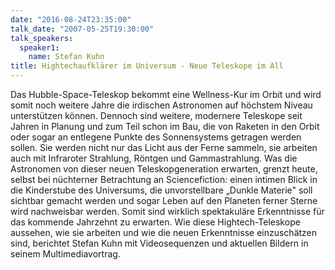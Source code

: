 ```yaml
---
date: "2016-08-24T23:35:00"
talk_date: "2007-05-25T19:30:00"
talk_speakers:
  speaker1:
    name: Stefan Kuhn
title: Hightechaufklärer im Universum - Neue Teleskope im All
---
```


Das Hubble-Space-Teleskop bekommt eine Wellness-Kur im Orbit und wird somit noch weitere Jahre die irdischen Astronomen auf höchstem Niveau unterstützen können. Dennoch sind weitere, modernere Teleskope seit Jahren in Planung und zum Teil schon im Bau, die von Raketen in den Orbit oder sogar an entlegene Punkte des Sonnensystems getragen werden sollen. Sie werden nicht nur das Licht aus der Ferne sammeln, sie arbeiten auch mit Infraroter Strahlung, Röntgen und Gammastrahlung. Was die Astronomen von dieser neuen Teleskopgeneration erwarten, grenzt heute, selbst bei nüchterner Betrachtung an Sciencefiction: einen intimen Blick in die Kinderstube des Universums, die unvorstellbare „Dunkle Materie" soll sichtbar gemacht werden und sogar Leben auf den Planeten ferner Sterne wird nachweisbar werden. Somit sind wirklich spektakuläre Erkenntnisse für das kommende Jahrzehnt zu erwarten.
Wie diese Hightech-Teleskope aussehen, wie sie arbeiten und wie die neuen Erkenntnisse einzuschätzen sind, berichtet Stefan Kuhn mit Videosequenzen und aktuellen Bildern in seinem Multimediavortrag.

